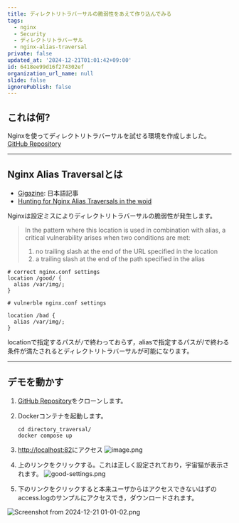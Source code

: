 ```yaml
---
title: ディレクトリトラバーサルの脆弱性をあえて作り込んでみる
tags:
  - nginx
  - Security
  - ディレクトリトラバーサル
  - nginx-alias-traversal
private: false
updated_at: '2024-12-21T01:01:42+09:00'
id: 6418ee99d16f274302ef
organization_url_name: null
slide: false
ignorePublish: false
---
```

## これは何?

Nginxを使ってディレクトリトラバーサルを試せる環境を作成しました。
[GitHub Repository](https://github.com/RyosukeDTomita/security-assessment-handson/tree/main/directory_traversal)

---

## Nginx Alias Traversalとは

- [Gigazine](https://gigazine.net/news/20230708-nginx-alias-traversal/): 日本語記事
- [Hunting for Nginx Alias Traversals in the woid](https://labs.hakaioffsec.com/nginx-alias-traversal/)

Nginxは設定ミスによりディレクトリトラバーサルの脆弱性が発生します。

> In the pattern where this location is used in combination with alias, a critical vulnerability arises when two conditions are met:
> 1. no trailing slash at the end of the URL specified in the location
> 2. a trailing slash at the end of the path specified in the alias

```
# correct nginx.conf settings
location /good/ {
  alias /var/img/;
}
```

```
# vulnerble nginx.conf settings

location /bad {
  alias /var/img/;
}
```
locationで指定するパスが`/`で終わっておらず，aliasで指定するパスが/で終わる条件が満たされるとディレクトリトラバーサルが可能になります。

---

## デモを動かす

1. [GitHub Repository](https://github.com/RyosukeDTomita/security-assessment-handson)をクローンします。
2. Dockerコンテナを起動します。
    ```shell
    cd directory_traversal/
    docker compose up
    ```
3. [http://localhost:82](http://localhost:82)にアクセス
![image.png](https://qiita-image-store.s3.ap-northeast-1.amazonaws.com/0/3718390/884ceb04-512c-a99a-7cbe-a951fc8eeb19.png)

4. 上のリンクをクリックする。これは正しく設定されており，宇宙猫が表示されます。
![good-settings.png](https://qiita-image-store.s3.ap-northeast-1.amazonaws.com/0/3718390/034af901-5cc3-d26f-4fdd-2603cc97a831.png)
5. 下のリンクをクリックすると本来ユーザからはアクセスできないはずのaccess.logのサンプルにアクセスでき，ダウンロードされます。

![Screenshot from 2024-12-21 01-01-02.png](https://qiita-image-store.s3.ap-northeast-1.amazonaws.com/0/3718390/fe98724f-294a-4a6a-9e9a-c33fd9924b33.png)
